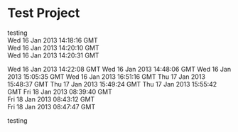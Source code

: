 Test Project
====

testing  
Wed 16 Jan 2013 14:18:16 GMT  
Wed 16 Jan 2013 14:20:10 GMT  
Wed 16 Jan 2013 14:20:31 GMT  

Wed 16 Jan 2013 14:22:08 GMT
Wed 16 Jan 2013 14:48:06 GMT
Wed 16 Jan 2013 15:05:35 GMT
Wed 16 Jan 2013 16:51:16 GMT
Thu 17 Jan 2013 15:48:37 GMT
Thu 17 Jan 2013 15:49:24 GMT
Thu 17 Jan 2013 15:55:42 GMT
Fri 18 Jan 2013 08:39:40 GMT  
Fri 18 Jan 2013 08:43:12 GMT  
Fri 18 Jan 2013 08:47:47 GMT  

testing
